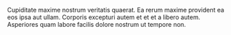 Cupiditate maxime nostrum veritatis quaerat. Ea rerum maxime provident ea eos ipsa aut ullam. Corporis excepturi autem et et et a libero autem. Asperiores quam labore facilis dolore nostrum ut tempore non.